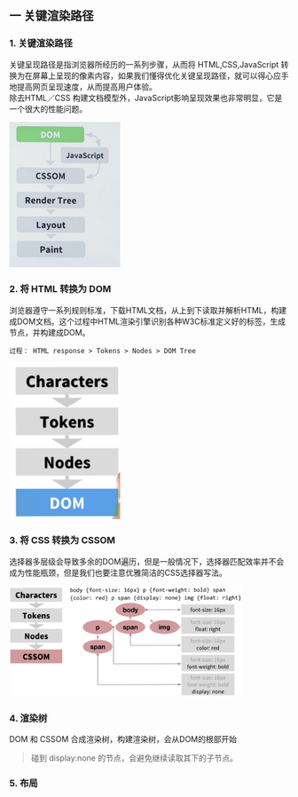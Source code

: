 ## 一 关键渲染路径

### 1. 关键渲染路径

关键呈现路径是指浏览器所经历的一系列步骤，从而将 HTML,CSS,JavaScript 转换为在屏幕上呈现的像素内容，如果我们懂得优化关键呈现路径，就可以得心应手地提高网页呈现速度，从而提高用户体验。  
除去HTML／CSS 构建文档模型外，JavaScript影响呈现效果也非常明显，它是一个很大的性能问题。

<img src="./img/1render.png" width="200" style="margin:0 auto;text-align:center;">			

### 2. 将 HTML 转换为 DOM

浏览器遵守一系列规则标准，下载HTML文档，从上到下读取并解析HTML，构建成DOM文档。这个过程中HTML渲染引擎识别各种W3C标准定义好的标签，生成节点，并构建成DOM。

	过程：	HTML response > Tokens > Nodes > DOM Tree 

<img src="./img/2html.png" width="200" style="margin:0 auto;text-align:center;">	

### 3. 将 CSS 转换为 CSSOM

选择器多层级会导致多余的DOM遍历，但是一般情况下，选择器匹配效率并不会成为性能瓶颈，但是我们也要注意优雅简洁的CSS选择器写法。

<img src="./img/3css.png" height="200" style="margin:0 auto;text-align:center;">	

### 4. 渲染树

DOM 和 CSSOM 合成渲染树，构建渲染树，会从DOM的根部开始

> 碰到 display:none 的节点，会避免继续读取其下的子节点。

### 5. 布局
